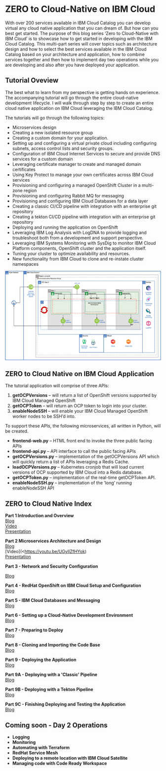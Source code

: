 # ZERO to Cloud-Native on IBM Cloud

With over 200 services available in IBM Cloud Catalog you can develop virtual any cloud native application that you can dream of.  But how can you best get started.  The purpose of this blog series ‘Zero to Cloud-Native with IBM Cloud’ is to showcase how to get started in developing with the IBM Cloud Catalog.  This multi-part series will cover topics such as architecture design and how to select the best services available in the IBM Cloud Catalog based on your architecture and application, how to combine services together and then how to implement day two operations while you are developing and also after you have deployed your application.



## Tutorial Oveview
The best what to learn from my perspective is getting hands on experience.  The accompanying tutorial will go through the entire cloud-native development lifecycle.   I will walk through step by step to create an entire cloud native application on IBM Cloud leveraging the IBM Cloud Catalog.   

The tutorials will go through the following topics:  

* Microservices design  
* Creating a new isolated resource group
* Creating a custom domain for your application.  
* Setting up and configuring a virtual private cloud including configuring subnets, access control lists and security groups.  
* Configuration of IBM Cloud Internet Services to secure and provide DNS services for a custom domain  
* Leveraging certificate manager to create and managed domain certificates  
* Using Key Protect to manage your own certificates across IBM Cloud services  
* Provisioning and configuring a managed OpenShift Cluster in a multi-zone region  
* Provisioning and configuring Rabbit MQ for messaging  
* Provisioning and configuring IBM Cloud Databases for a data layer  
* Creating a classic CI/CD pipeline with integration with an enterprise git repository  
* Creating a tekton CI/CD pipeline with integration with an enterprise git repository  
* Deploying and running the application on OpenShift  
* Leveraging IBM Log Analysis with LogDNA to provide logging and troubleshoot both from a development and support perspective.  
* Leveraging IBM Systems Monitoring with SysDig to monitor IBM Cloud Platform components, OpenShift cluster and the application itself.  
* Tuning your cluster to optimize availability and resources.  
* New functionality from IBM Cloud to clone and re-instate cluster namespaces  

![](docs/images/zero-to-cloud-native.png)

## ZERO to Cloud Native on IBM Cloud Application
The tutorial application will comprise of three APIs:  
1)	**getOCPVersions** – will return a list of OpenShift versions supported by IBM Cloud Managed OpenShift  
2)	**getOCPToken** – will return an OCP token to login into your cluster.  
3)	**enableNodeSSH** – will enable your IBM Cloud Managed OpenShift worker nodes to be SSH’d into.  

To support these APIs, the following microservices, all written in Python, will be created.
  
* **frontend-web.py** – HTML front end to invoke the three public facing APIs  
* **frontend-api.py** – API interface to call the public facing APIs   
* **getOCPVersions.py** – implementation of the getOCPVersions API which will quickly return a list of APIs leveraging a Redis Cache.  
* **loadOCPVersions.py** – Kubernetes cronjob that will load current versions of OCP supported by IBM Cloud into a Redis database.   
* **getOCPToken.py** – implementation of the real-time getOCPToken API.  
* **enableNodeSSH.py** – implementation of the ‘long’ running enableNodeSSH API

## ZERO to Cloud Native Index
**Part 1 Introduction and Overview**  
[Blog ](docs/zero-to-cloud-native-part1-introduction.pdf)    
[Video](<https://youtu.be/Eta09EJ5bvY>)  
[Presentation ](docs/ZeroToCloudNative-1-Introduction.pdf)  

**Part 2 Microservices Architecture and Design**  
[Blog ](docs/docs/zero-to-cloud-native-part2-microservices-design.pdf)    
[Video](<https://youtu.be/UGyIlZfHYok)  
[Presentation ](docs/ZeroToCloudNative-2-microservices.pdf)  

**Part 3 - Network and Security Configuration**  

[Blog](docs/zero-to-cloud-native-part3-network-and-security-configuration.pdf)  

**Part 4 - RedHat OpenShift on IBM Cloud Setup and Configuration**  
[Blog](docs/zero-to-cloud-native-part4-openshift.pdf)  

**Part 5 - IBM Cloud Databases and Messaging**  
[Blog](docs/zero-to-cloud-native-part5-cloud-databases-and-messaging.pdf)  

**Part 6 - Setting up a Cloud-Native Development Environment**  
[Blog](docs/zero-to-cloud-native-part6-setting-up-a-development-environment.pdf)  

**Part 7 - Preparing to Deploy**  
[Blog](docs/zero-to-cloud-native-part7-preparing-to-deploy)  

**Part 8 - Cloning and Importing the Code Base**    
[Blog](docs/zero-to-cloud-native-part8-cloning-importing-codebase.pdf)  

**Part 9 - Deploying the Application**  
[Blog](docs/zero-to-cloud-native-part9-deploying-the-application.pdf)  

**Part 9A - Deploying with a 'Classic' Pipeline**  
[Blog](docs/zero-to-cloud-native-part9A-creating-classic-pipeline.pdf)  

**Part 9B - Deploying with a Tekton Pipeline**  
[Blog](docs/zero-to-cloud-native-part9B-creating-Tekton-Pipeline.pdf)  

**Part 9C - Finishing Deploying and Testing the Application**  
[Blog](docs/zero-to-cloud-native-part9C-Finish-deploying-test.pdf)

## Coming soon - Day 2 Operations
* **Logging**
* **Monitoring**
* **Automating with Terraform**
* **RedHat Service Mesh**
* **Deploying to a remote location with IBM Cloud Satellite**
* **Managing code with Code Ready Workspace**




